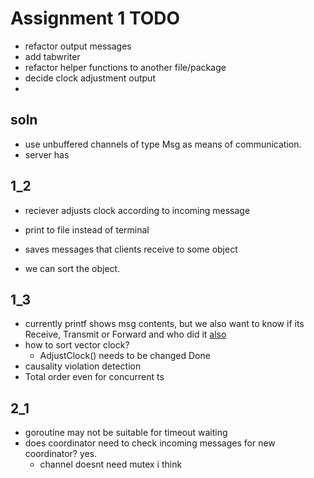 # Assignment 1 TODO
- refactor output messages
- add tabwriter
- refactor helper functions to another file/package
- decide clock adjustment output
- 

## soln
- use unbuffered channels of type Msg as means of communication. 
- server has 

## 1_2

- reciever adjusts clock according to incoming message
- print to file instead of terminal

- saves messages that clients receive to some object
- we can sort the object.

## 1_3
- currently printf shows msg contents, but we also want to know if its Receive, Transmit or Forward and who did it [also](#1_2)
- how to sort vector clock?
    - AdjustClock() needs to be changed Done
- causality violation detection
- Total order even for concurrent ts

## 2_1
- goroutine may not be suitable for timeout waiting
- does coordinator need to check incoming messages for new coordinator? yes.
    - channel doesnt need mutex i think